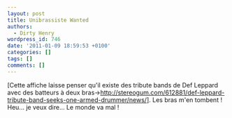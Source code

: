 ```yaml
---
layout: post
title: Unibrassiste Wanted
authors:
  - Dirty Henry
wordpress_id: 746
date: '2011-01-09 18:59:53 +0100'
categories: []
tags: []
comments: []
---
```

[Cette affiche laisse penser qu'il existe des tribute bands de Def Leppard avec des batteurs à deux bras->http://stereogum.com/612881/def-leppard-tribute-band-seeks-one-armed-drummer/news/]. Les bras m'en tombent ! Heu... je veux dire... Le monde va mal !
